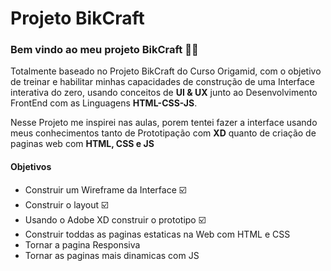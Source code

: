 # Projeto BikCraft 

### Bem vindo ao meu projeto BikCraft 🚴‍♂️
Totalmente baseado no Projeto BikCraft do Curso Origamid, com o objetivo de treinar e habilitar minhas capacidades de construção de uma Interface interativa do zero, usando conceitos de **UI & UX** junto ao Desenvolvimento FrontEnd com as Linguagens **HTML-CSS-JS**.

Nesse Projeto me inspirei nas aulas, porem tentei fazer a interface usando meus conhecimentos tanto de Prototipação com **XD** quanto de criação de paginas web com **HTML, CSS e JS** 


#### Objetivos

- Construir um Wireframe da Interface  ☑️
- Construir o layout ☑️
- Usando o Adobe XD construir o prototipo ☑️
- Construir toddas as paginas estaticas na Web com HTML e CSS 
- Tornar a pagina Responsiva  
- Tornar as paginas mais dinamicas com JS 

